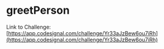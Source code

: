 # greetPerson

Link to Challenge: [https://app.codesignal.com/challenge/Yr33aJzBew6ou7iRh](https://app.codesignal.com/challenge/Yr33aJzBew6ou7iRh)